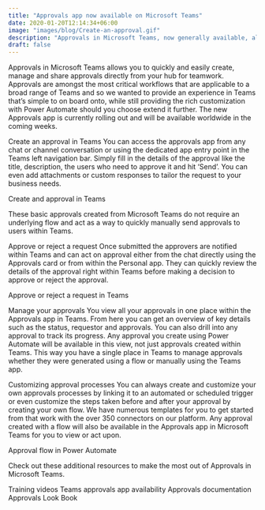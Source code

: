 ```yaml
---
title: "Approvals app now available on Microsoft Teams"
date: 2020-01-20T12:14:34+06:00
image: "images/blog/Create-an-approval.gif"
description: "Approvals in Microsoft Teams, now generally available, allows you to easily create, manage, and share approvals."
draft: false
---
```


Approvals in Microsoft Teams allows you to quickly and easily create, manage and share approvals directly from your hub for teamwork. Approvals are amongst the most critical workflows that are applicable to a broad range of Teams and so we wanted to provide an experience in Teams that’s simple to on board onto, while still providing the rich customization with Power Automate should you choose extend it further. The new Approvals app is currently rolling out and will be available worldwide in the coming weeks.

Create an approval in Teams
You can access the approvals app from any chat or channel conversation or using the dedicated app entry point in the Teams left navigation bar. Simply fill in the details of the approval like the title, description, the users who need to approve it and hit ‘Send’. You can even add attachments or custom responses to tailor the request to your business needs.

Create and approval in Teams

These basic approvals created from Microsoft Teams do not require an underlying flow and act as a way to quickly manually send approvals to users within Teams.

Approve or reject a request
Once submitted the approvers are notified within Teams and can act on approval either from the chat directly using the Approvals card or from within the Personal app. They can quickly review the details of the approval right within Teams before making a decision to approve or reject the approval.

Approve or reject a request in Teams

Manage your approvals
You view all your approvals in one place within the Approvals app in Teams. From here you can get an overview of key details such as the status, requestor and approvals. You can also drill into any approval to track its progress. Any approval you create using Power Automate will be available in this view, not just approvals created within Teams. This way you have a single place in Teams to manage approvals whether they were generated using a flow or manually using the Teams app.



Customizing approval processes
You can always create and customize your own approvals processes by linking it to an automated or scheduled trigger or even customize the steps taken before and after your approval by creating your own flow. We have numerous templates for you to get started from that work with the over 350 connectors on our platform. Any approval created with a flow will also be available in the Approvals app in Microsoft Teams for you to view or act upon.

Approval flow in Power Automate

Check out these additional resources to make the most out of Approvals in Microsoft Teams.

Training videos
Teams approvals app availability
Approvals documentation
Approvals Look Book
